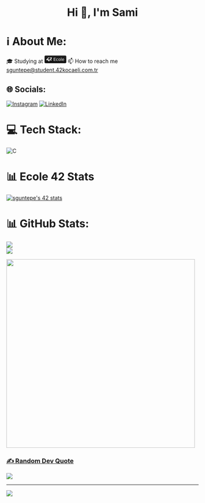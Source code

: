 <h1 align="center">Hi 👋, I'm Sami</h1>

# ℹ️ About Me:
🎓 Studying at 
<svg xmlns="http://www.w3.org/2000/svg" xmlns:xlink="http://www.w3.org/1999/xlink" width="57" height="20" role="img" aria-label="Ecole"><title>Ecole</title><linearGradient id="s" x2="0" y2="100%"><stop offset="0" stop-color="#bbb" stop-opacity=".1"/><stop offset="1" stop-opacity=".1"/></linearGradient><clipPath id="r"><rect width="57" height="20" rx="3" fill="#fff"/></clipPath><g clip-path="url(#r)"><rect width="0" height="20" fill="#555"/><rect x="0" width="57" height="20" fill="#111111"/><rect width="57" height="20" fill="url(#s)"/></g><g fill="#fff" text-anchor="middle" font-family="Verdana,Geneva,DejaVu Sans,sans-serif" text-rendering="geometricPrecision" font-size="110"><image x="5" y="3" width="14" height="14" xlink:href="data:image/svg+xml;base64,PHN2ZyBmaWxsPSJ3aGl0ZXNtb2tlIiByb2xlPSJpbWciIHZpZXdCb3g9IjAgMCAyNCAyNCIgeG1sbnM9Imh0dHA6Ly93d3cudzMub3JnLzIwMDAvc3ZnIj48dGl0bGU+NDI8L3RpdGxlPjxwYXRoIGQ9Ik0yNCAxMi40MmwtNC40MjggNC40MTVIMjR6bS00LjQyOC00LjQxN2wtNC40MTQgNC40MTh2NC40MTRoNC40MTRWMTIuNDJMMjQgOC4wMDNWMy41NzVoLTQuNDI4em0tNC40MTQgMGw0LjQxNC00LjQyOGgtNC40MTR6TTAgMTUuOTk2aDguODQydjQuNDNoNC40MTJWMTIuNDJINC40MjhsOC44MjYtOC44NDZIOC44NDJMMCAxMi40MjF6Ii8+PC9zdmc+"/><text aria-hidden="true" x="375" y="150" fill="#010101" fill-opacity=".3" transform="scale(.1)" textLength="290">Ecole</text><text x="375" y="140" transform="scale(.1)" fill="#fff" textLength="290">Ecole</text></g></svg>
📫 How to reach me  sguntepe@student.42kocaeli.com.tr

## 🌐 Socials:
[![Instagram](https://img.shields.io/badge/Instagram-%23E4405F.svg?logo=Instagram&logoColor=white)](https://instagram.com/samiguntepe) [![LinkedIn](https://img.shields.io/badge/LinkedIn-%230077B5.svg?logo=linkedin&logoColor=white)](https://linkedin.com/in/samiguntepe) 

# 💻 Tech Stack:
![C](https://img.shields.io/badge/c-%2300599C.svg?style=for-the-badge&logo=c&logoColor=white)


# 📊 Ecole 42 Stats
<a href="https://github.com/oakoudad/badge42"><img src="https://badge.mediaplus.ma/greenbinary/sguntepe?1337Badge=off&UM6P=off" alt="sguntepe's 42 stats" /></a>

# 📊 GitHub Stats:
![](https://github-readme-stats.vercel.app/api?username=samiguntepe&theme=chartreuse-dark&hide_border=true&include_all_commits=false&count_private=false)<br/>
![](https://github-readme-streak-stats.herokuapp.com/?user=samiguntepe&theme=chartreuse-dark&hide_border=true)
<br/>
<p align="left">
<a href="https://github.com/samiguntepe"><img width="494" src="https://github-readme-stats-eight-theta.vercel.app/api/top-langs/?username=samiguntepe&theme=chartreuse-dark&layout=compact&bg_color=0e1116"/>
</p>
  
### ✍️ Random Dev Quote
![](https://quotes-github-readme.vercel.app/api?type=horizontal&theme=dark)

---
[![](https://visitcount.itsvg.in/api?id=samiguntepe&icon=0&color=12)](https://visitcount.itsvg.in)

<!-- Proudly created with GPRM ( https://gprm.itsvg.in ) -->
